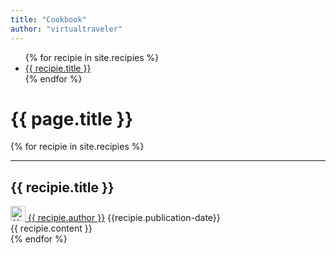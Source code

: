 ```yaml
---
title: "Cookbook" 
author: "virtualtraveler"
---
```


<div class="article-index">

<ul>
  {% for recipie in site.recipies %}
    <li>
      <a href="#{{ recipie.label-id }}">{{ recipie.title }}</a>
    </li>
  {% endfor %}
</ul>
</div>

# {{ page.title }}

{% for recipie in site.recipies %}
<article>
  <hr>
  <h2 id="{{recipie.label-id}}">{{ recipie.title }}</h2>
  <div class="article-meta">
    <a href="{{ page.github-url }}{{ recipie.author }}" class="post-author">
      <img src="{{ page.github-url }}{{ recipie.author }}.png" class="avatar" alt="{{ recipie.author }} avatar" width="24" height="24">
      {{ recipie.author }}</a>	
	<span class="date">{{recipie.publication-date}}</span>
  </div>
  <div class="article-content">
    {{ recipie.content }}
  </div>
</article>
{% endfor %}
